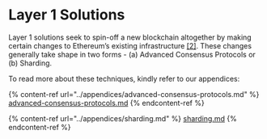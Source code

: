 # Layer 1 Solutions

Layer 1 solutions seek to spin-off a new blockchain altogether by making certain changes to Ethereum’s existing infrastructure [\[2\]](../references.md#2-layer-1-blockchain-coinmarketcap.-https-coinmarketcap.com-alexandria-glossary-layer-1-blockchain.). These changes generally take shape in two forms - (a) Advanced Consensus Protocols or (b) Sharding.

To read more about these techniques, kindly refer to our appendices:

{% content-ref url="../appendices/advanced-consensus-protocols.md" %}
[advanced-consensus-protocols.md](../appendices/advanced-consensus-protocols.md)
{% endcontent-ref %}

{% content-ref url="../appendices/sharding.md" %}
[sharding.md](../appendices/sharding.md)
{% endcontent-ref %}
